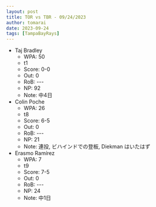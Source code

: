 ```yaml
---
layout: post
title: TOR vs TBR - 09/24/2023
author: tomarai
date: 2023-09-24
tags: [TampaBayRays]
---
```


* Taj Bradley
	- WPA: 50
	- t1
	- Score: 0-0
	- Out: 0
	- RoB: ---
	- NP: 92
	- Note: 中4日
* Colin Poche
	- WPA: 26
	- t8
	- Score: 6-5
	- Out: 0
	- RoB: ---
	- NP: 21
	- Note: 連投, ビハインドでの登板, Diekman はいたはず
* Erasmo Ramírez
	- WPA: 7
	- t9
	- Score: 7-5
	- Out: 0
	- RoB: ---
	- NP: 24
	- Note: 中1日

